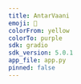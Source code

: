 ```yaml
---
title: AntarVaani
emoji: 💬
colorFrom: yellow
colorTo: purple
sdk: gradio
sdk_version: 5.0.1
app_file: app.py
pinned: false
---
```


